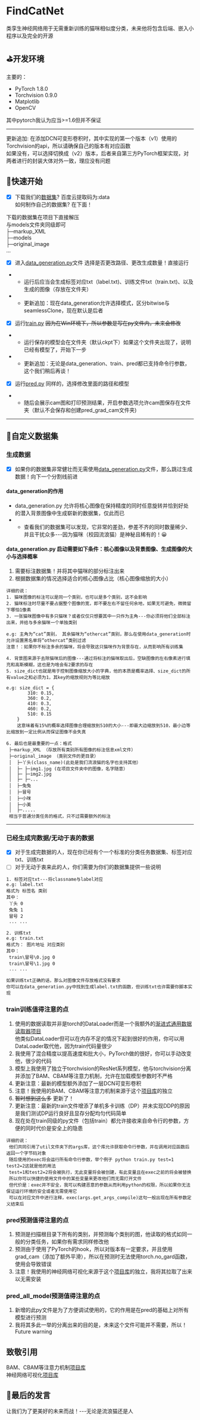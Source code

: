 # FindCatNet
 类孪生神经网络用于无需重新训练的猫咪相似度分类，未来他将包含后端、嵌入小程序以及完全的开源

## ⛳开发环境
主要的：
- PyTorch 1.8.0
- Torchvision 0.9.0
- Matplotlib
- OpenCV

其中pytorch我认为应当>=1.6但并不保证</br>
***
更新追加: 在添加DCN可变形卷积时，其中实现的第一个版本（v1）使用的Torchvision的api，所以请确保自己的版本有对应函数</br>
如果没有，可以选择切换成（v2）版本，后者来自第三方PyTorch框架实现，对两者进行的封装大体对外一致，理应没有问题</br>

## 🔨快速开始

- [x] 下载我们的[数据集](https://pan.baidu.com/s/1mzrt0sqKBf-0cDfYQvwgpw)? 百度云提取码为:data</br>
如何制作自己的数据集? 在下面！ </br>

下载的数据集在项目下直接解压</br>
与models文件夹同级即可</br>
├─markup_XML</br>
├─models</br>
├─original_image</br>
...

- [x] 进入[data_generation.py](./data_generation.py)文件 选择是否更改路径、更改生成数量！直接运行
- - 运行后应当会生成标签对应txt（label.txt)、训练文件txt（train.txt)、以及生成的图像（存放在文件夹）
- - 更新追加：现在data_generation允许选择模式，区分bitwise与seamlessClone，现在默认是后者

- [x] 运行[train.py](./train.py) ~~因为在Win环境下，所以参数是写在py文件内，未来会修改~~
- - 运行保存的模型会在文件夹（默认ckpt下）如果这个文件夹出现了，说明已经有模型了，开始下一步
- - 更新追加：无论是data_generation、train、pred都已支持命令行参数，这个我们稍后再谈！

- [x] 运行[pred.py](./pred.py) 同样的，选择修改里面的路径和模型
- - 随后会展示cam图和打印预测结果，开启参数选项允许cam图保存在文件夹（默认不会保存和创建pred_grad_cam文件夹)

***

## 📖自定义数据集

### 生成数据
- [x] 如果你的数据集非常健壮而无需使用[data_generation.py](./data_generation.py)文件，那么跳过生成数据！向下一个分割线前进

#### data_generation的作用
- data_generation.py 允许将核心图像在保持精度的同时任意旋转并恰到好处的潜入背景图像中生成崭新的数据集，仅此而已
- - 查看我们的数据集可以发现，它非常的差劲，参差不齐的同时数量稀少、并且干扰众多---因为猫咪（校园流浪猫）是神秘且稀有的！😀

#### data_generation.py 启动需要如下条件：核心图像以及背景图像、生成图像的大小与选择概率
1. 需要标注数据集！并将其中猫咪的部分标注出来
2. 根据数据集的情况选择适合的核心图像占比（核心图像缩放的大小）
```
详细的说：
1. 猫咪图像的标注可以是同一个类别，也可以是多个类别，这不会影响
2. 猫咪标注时尽量不要占据整个图像的宽，即不要左右不留任何余地，如果无可避免，微微留下哪怕1像素
3. 一张猫咪图像中有多只猫咪？或者仅仅只想要其中一只作为主角---你必须将他们全部标注出来，并给与多余猫咪一个单独类别

e.g: 主角为“cat”类别， 其余猫咪为“othercat”类别，那么在使用data_generation时允许设置黑名单将“othercat”类别过滤
注意！：如果你不标注多余的猫咪，将会导致这只猫咪作为背景存在，从而影响所有训练集

4. 背景图来源于去除猫咪后的图像---通过将标注的猫咪取出后，空缺图像的左右像素进行填充和高斯模糊，这也是为啥会有2要求的存在
5. size_dict也就是用于控制图像缩放大小的字典，他的本质是概率选择、size_dict的所有value之和必须为1，其key的缩放规则为等比缩放

e.g: size_dict = {
        310: 0.15,
        360: 0.2,
        410: 0.3,
        460: 0.2,
        510: 0.15
    }
    这意味着有15%的概率选择图像合理缩放到510的大小---即最大边缩放到510，最小边等比缩放到一定比例从而保证图像不会失真
    
6. 最后也是最重要的一点：格式
 ├─markup_XML （存放所有类别所有图像的标注信息xml文件）
 ├─original_image （类别文件的更目录）
 │  ├─丫头(class_name)(此处是我们流浪猫的名字也支持其他）
 │  ├─ ├─img1.jpg (在项目文件夹中的图像，名字随意）
 │  ├─ ├─img2.jpg
 │  ├─ ├─...
 │  ├─兔兔
 │  ├─冒号
 │  ├─小咪
 │  ├─小美
 │  ├─.....
 相当于普通分类任务的格式，只不过需要额外的标注
```

***

### 已经生成完数据/无动于衷的数据
- [x] 对于生成完数据的人，现在你已经有个一个标准的分类任务数据集、标签对应txt、训练txt
- [ ] 对于无动于衷来此的人，你们需要为你们的数据集提供一些说明
```
1. 标签对应txt---将classname与label对应
e.g: label.txt
格式为 标签名 类别
其中：
 丫头 0
 兔兔 1
 冒号 2
 ... ...
 
2. 训练txt
e.g: train.txt
格式为： 图片地址 对应类别
其中：
 train\冒号\0.jpg 0
 train\冒号\1.jpg 0
 ... ...

如果训练txt正确的话，那么对图像文件存放格式没有要求
你可以在data_generation.py中找到生成label.txt的函数，但训练txt也许需要你脚本实现
```

### train训练值得注意的点
1. 使用的数据读取并非是torch的DataLoader而是一个我额外的[渐进式通用数据读取器项目](https://github.com/SpectrePrediction/ProgressiveDataReader)</br>
他类似DataLoader但可以在内存不足的情况下起到很好的作用，你可以用DataLoader取代他，因为train代码量很少</br>
2. 我使用了混合精度以提高速度和批大小，PyTorch做的很好，你可以手动改变他，很少的代码
3. 模型上我使用了独立于torchvision的ResNet系列模型，他与torchvision分离并添加了BAM、CBAM等注意力机制，允许在加载模型参数时不严格
4. 更新注意：最新的模型额外添加了一层DCN可变形卷积
5. 注意！我使用的BAM、CBAM等注意力机制来源于这个[项目库](https://github.com/Jongchan/attention-module)的独立
6. ~~暂时想到这么多~~ 更新了！
7. 更新注意：最新的train文件增添了单机多卡训练（DP）并未实现DDP的原因是我们测试DP运行良好且显存分配均匀代码简单
8. 现在处在train同级的py文件（包括train）都允许接收来自命令行的参数，方便的同时代价是安全上的隐患
```
详细的说：
 他们共同引用了util文件夹下的args库，这个库允许获取命令行参数，并在调用对应函数后返回一个字节码对象
 随后使用的exec将会运行所有命令行参数，举个例子 python train.py test=1 test2=2这就是他的用法
 test=1和test2=2将会被执行，无此变量将会被创建，有此变量且在exec之前的将会被替换
 所以你可以快捷的使用文件中的某些变量来更改他们而无需打开文件
 但代价是：exec并不安全，我可以构建恶意的参数从而利用python的权限，所以如果你无法保证运行环境的安全或者无需使用它
 可以在对应文件中进行注释，exec(args.get_args_compile)这句一般出现在所有参数定义结束后
```

### pred预测值得注意的点
1. 预测是扫描根目录下所有的类别，并预测每个类别的图，他读取的格式如同一般的分类任务，如果你有需求同样修改他
2. 预测由于使用了PyTorch的hook，所以对版本有一定要求，并且使用grad_cam（添加了额外平滑），所以在预测时无法使用torch.no_gard函数，使用会导致错误
3. 注意！我使用的神经网络可视化来源于这个[项目库](https://github.com/frgfm/torch-cam)的独立，我将其拉取了出来以无需安装

### pred_all_model预测值得注意的点
1. 新增的此py文件是为了方便调试使用的，它的作用是在pred的基础上对所有模型进行预测
2. 我将其多此一举的分离出来的目的是，未来这个文件可能并不需要，所以！Future warning

## 致敬引用</br>
BAM、CBAM等注意力机制[项目库](https://github.com/Jongchan/attention-module)</br>
神经网络可视化[项目库](https://github.com/frgfm/torch-cam)</br>

## 🌹最后的发言
让我们为了更美好的未来而战！---无论是流浪猫还是人
